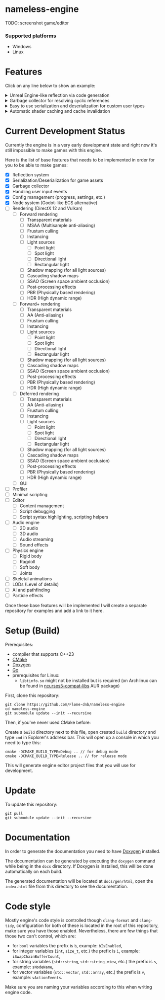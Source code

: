 # nameless-engine

TODO: screenshot game/editor

### Supported platforms

* Windows
* Linux

# Features

Click on any line below to show an example:

<details>
<summary>Unreal Engine-like reflection via code generation</summary>
  
```C++
// MyClass.h

// other includes

#include "MyClass.generated.h" // should be included last

class RCLASS(Guid("550ea9f9-dd8a-4089-a717-0fe4e351a681")) MyClass : public Serializable {
public:
    MyClass() = default;
    virtual ~MyClass() override = default;

    RFUNCTION()
    void Foo();

private:
    RPROPERTY(Serialize)
    int iAnswer = 42;

    RPROPERTY()
    bool bValue = false;

    MyClass_GENERATED
};

File_MyClass_GENERATED
```
</details>

<details>
<summary>Garbage collector for resolving cyclic references</summary>
  
```C++
class Foo;
class Bar;

class Foo {
public:
    gc<Bar> pBar; // garbage collected smart pointer similar to `std::shared_ptr`
};

class Bar {
public:
    gc<Foo> pFoo;
};

{
    auto pFoo = gc_new<Foo>();
    auto pBar = gc_new<Bar>();

    pFoo->pBar = pBar;
    pBar->pFoo = pFoo;
}

// `Foo` and `Bar` still exist and were not freed, waiting for GC...
gc_collector()->collect(); // this will be run regularly somewhere in the engine code so you don't have to care about it
// `Foo` and `Bar` were freed.
```
</details>

<details>
<summary>Easy to use serialization and deserialization for custom user types</summary>
  
```C++
// PlayerSaveData.h
// ---------------------------------------------------------------------------------
// Example below shows a sample code for saving/loading player's data (such as name, level, inventory).
// Class fields will be serialized to file and deserialized from file.
// ---------------------------------------------------------------------------------

#pragma once

#include <string>
#include <vector>
#include <unordered_map>
#include "io/Serializable.h"

#include "PlayerSaveData.generated.h"

using namespace ne;

/// Holds information about player's inventory.
class RCLASS(Guid("a34a8047-d7b4-4c70-bb9a-429875a8cd26")) InventorySaveData : public Serializable {
public:
    InventorySaveData() = default;
    virtual ~InventorySaveData() override = default;

    /// Adds a specific item instance to the inventory.
    void addOneItem(unsigned long long iItemId) {
        const auto it = items.find(iItemId);

        if (it == items.end()) {
            items[iItemId] = 1;
            return;
        }

        it->second += 1;
    }

    /// Removes a specific item instance from the inventory.
    void removeOneItem(unsigned long long iItemId) {
        const auto it = items.find(iItemId);
        if (it == items.end())
            return;

        if (it->second <= 1) {
            items.erase(it);
            return;
        }

        it->second -= 1;
    }

    /// Returns amount of specific items in the inventory.
    unsigned long long getItemAmount(unsigned long long iItemId) {
        const auto it = items.find(iItemId);
        if (it == items.end())
            return 0;

        return it->second;
    }

private:
    /// Contains pairs of "item ID" - "item amount" (in the inventory).
    /// We could instead use `std::string` as the key for storing GUIDs, this is just an example.
    RPROPERTY(Serialize)
    std::unordered_map<unsigned long long, unsigned long long> items;

    InventorySaveData_GENERATED
};

/// Holds information about player's data.
class RCLASS(Guid("36063853-79b1-41e6-afa6-6923c8b24815")) PlayerSaveData : public ne::Serializable {
public:
    PlayerSaveData() = default;
    virtual ~PlayerSaveData() override = default;

    RPROPERTY(Serialize)
    std::string sCharacterName;

    RPROPERTY(Serialize)
    unsigned long long iCharacterLevel = 0;

    RPROPERTY(Serialize)
    unsigned long long iExperiencePoints = 0;

    RPROPERTY(Serialize)
    InventorySaveData inventory;

    /// Stores IDs of player abilities.
    /// Can also store here `std::string` instead.
    RPROPERTY(Serialize)
    std::vector<unsigned long long> vAbilities;

    PlayerSaveData_GENERATED
};

File_PlayerSaveData_GENERATED

// --------------------------------------------

{
    // Somewhere in the game code.
    std::shared_ptr<PlayerSaveData> pPlayerSaveData;

    // ... if the user creates a new player profile ...
    pPlayerSaveData = std::make_shared<PlayerSaveData>();

    // Fill save data with some information.
    pPlayerSaveData->sCharacterName = "Player 1";
    pPlayerSaveData->iCharacterLevel = 42;
    pPlayerSaveData->iExperiencePoints = 200;
    pPlayerSaveData->vAbilities = {241, 3122, 22};
    pPlayerSaveData->inventory.addOneItem(42);
    pPlayerSaveData->inventory.addOneItem(42); // now have two items with ID "42"
    pPlayerSaveData->inventory.addOneItem(102);

    // Prepare a new profile file name so that it would not conflict with existing profiles.
    std::random_device rd;
    std::mt19937 gen(rd());
    std::uniform_int_distribution<unsigned short int> uid(0, USHRT_MAX);
    std::string sNewProfileFilename;
    const auto vExistingProfiles = ConfigManager::getAllFiles(ConfigCategory::PROGRESS);
    bool bContinue = false;
    do {
        bContinue = false;
        sNewProfileFilename = std::to_string(uid(gen));
        for (const auto& sProfile : vExistingProfiles) {
            if (sProfile == sNewProfileFilename) {
                // This profile name is already used, generate another one.
                bContinue = true;
                break;
            }
        }
    } while (bContinue);

    // Serialize.
    const auto pathToFile =
        ConfigManager::getCategoryDirectory(ConfigCategory::PROGRESS) / sNewProfileFilename;
    const auto optionalError = pPlayerSaveData->serialize(pathToFile, true); // `true` to enable additional backup file
    if (optionalError.has_value()) {
        // process error
    }
}

// ... when the game is started next time ...

{
    // Get all save files.
    const auto vProfiles = ConfigManager::getAllFiles(ConfigCategory::PROGRESS);

    // ... say the user picks the first profile ...
    const auto sProfileName = vProfiles[0];

    // Deserialize.
    const auto pathToFile = ConfigManager::getCategoryDirectory(ConfigCategory::PROGRESS) / sProfileName;
    const auto result = Serializable::deserialize<std::shared_ptr, PlayerSaveData>(pathToFile);
    if (std::holds_alternative<Error>(result)) {
        // process error
    }

    const auto pPlayerSaveData = std::get<std::shared_ptr<PlayerSaveData>>(result);

    // Everything is loaded:
    assert(pPlayerSaveData->sCharacterName == "Player 1");
    assert(pPlayerSaveData->iCharacterLevel == 42);
    assert(pPlayerSaveData->iExperiencePoints == 200);
    assert(pPlayerSaveData->vAbilities == std::vector<unsigned long long>{241, 3122, 22});
    assert(pPlayerSaveData->inventory.getItemAmount(42) == 2);
    assert(pPlayerSaveData->inventory.getItemAmount(102) == 1);
}
```
</details>

<details>
<summary>Automatic shader caching and cache invalidation</summary>
  
```C++
const auto vertexShader = ShaderDescription(
    "engine.default.vs",               // shader name
    "res/engine/shaders/default.hlsl", // path to shader file
    ShaderType::VERTEX_SHADER,         // shader type
    "vsDefault",                       // shader entry function name
    {});                               // defined shader macros

const auto pixelShader = ShaderDescription(
    "engine.default.ps",               // shader name
    "res/engine/shaders/default.hlsl", // path to shader file
    ShaderType::PIXEL_SHADER,          // shader type
    "psDefault",                       // shader entry function name
    {});                               // defined shader macros

std::vector vShaders = {vertexShader, pixelShader};

auto onProgress = [](size_t iCompiledShaderCount, size_t iTotalShadersToCompile) {
    // show progress here
};
auto onError = [](ShaderDescription shaderDescription, std::variant<std::string, Error> error) {
    if (std::holds_alternative<std::string>(error)){
        // shader compilation error
    }else{
        // internal error
    }
}
auto onCompleted = []() {
    // do final logic here
};

// shader compilation is done using multiple threads via a thread pool
getWindow()->getRenderer()->getShaderManager()->compileShaders(
    vShaders,
    onProgress,
    onError,
    onCompleted
);

// you can now reference these shaders by their name

// ... on the next program start ...
// once requested to compile these shaders again (re-run the same code from above)
// they will be retrieved from the cache
// if shader's .hlsl/.glsl code or any of shader's included files were not changed
// otherwise it will be recompiled
```
</details>

# Current Development Status

Currently the engine is in a very early development state and right now it's still impossible to make games with this engine.

Here is the list of base features that needs to be implemented in order for you to be able to make games:

- [X] Reflection system
- [X] Serialization/Deserialization for game assets
- [X] Garbage collector
- [X] Handling user input events
- [X] Config management (progress, settings, etc.)
- [X] Node system (Godot-like ECS alternative)
- [ ] Rendering (DirectX 12 and Vulkan)
    - [ ] Forward rendering
        - [ ] Transparent materials
        - [ ] MSAA (Multisample anti-aliasing)
        - [ ] Frustum culling
        - [ ] Instancing
        - [ ] Light sources
            - [ ] Point light
            - [ ] Spot light
            - [ ] Directional light
            - [ ] Rectangular light
        - [ ] Shadow mapping (for all light sources)
        - [ ] Cascading shadow maps
        - [ ] SSAO (Screen space ambient occlusion)
        - [ ] Post-processing effects
        - [ ] PBR (Physically based rendering)
        - [ ] HDR (High dynamic range)
    - [ ] Forward+ rendering
        - [ ] Transparent materials
        - [ ] AA (Anti-aliasing)
        - [ ] Frustum culling
        - [ ] Instancing
        - [ ] Light sources
            - [ ] Point light
            - [ ] Spot light
            - [ ] Directional light
            - [ ] Rectangular light
        - [ ] Shadow mapping (for all light sources)
        - [ ] Cascading shadow maps
        - [ ] SSAO (Screen space ambient occlusion)
        - [ ] Post-processing effects
        - [ ] PBR (Physically based rendering)
        - [ ] HDR (High dynamic range)
    - [ ] Deferred rendering
        - [ ] Transparent materials
        - [ ] AA (Anti-aliasing)
        - [ ] Frustum culling
        - [ ] Instancing
        - [ ] Light sources
            - [ ] Point light
            - [ ] Spot light
            - [ ] Directional light
            - [ ] Rectangular light
        - [ ] Shadow mapping (for all light sources)
        - [ ] Cascading shadow maps
        - [ ] SSAO (Screen space ambient occlusion)
        - [ ] Post-processing effects
        - [ ] PBR (Physically based rendering)
        - [ ] HDR (High dynamic range)
    - [ ] GUI
- [ ] Profiler
- [ ] Minimal scripting
- [ ] Editor
    - [ ] Content management
    - [ ] Script debugging
    - [ ] Script syntax highlighting, scripting helpers
- [ ] Audio engine
    - [ ] 2D audio
    - [ ] 3D audio
    - [ ] Audio streaming
    - [ ] Sound effects
- [ ] Physics engine
    - [ ] Rigid body
    - [ ] Ragdoll
    - [ ] Soft body
    - [ ] Joints
- [ ] Skeletal animations
- [ ] LODs (Level of details)
- [ ] AI and pathfinding
- [ ] Particle effects

Once these base features will be implemented I will create a separate repository for examples and add a link to it here.

# Setup (Build)

Prerequisites:

- compiler that supports C++23
- [CMake](https://cmake.org/download/)
- [Doxygen](https://doxygen.nl/download.html)
- [Go](https://go.dev/dl/)
- prerequisites for Linux:
    - `libtinfo.so` might not be installed but is required (on Archlinux can be found in [ncurses5-compat-libs](https://aur.archlinux.org/packages/ncurses5-compat-libs) AUR package)

First, clone this repository:

```
git clone https://github.com/Flone-dnb/nameless-engine
cd nameless-engine
git submodule update --init --recursive
```

Then, if you've never used CMake before:

Create a `build` directory next to this file, open created `build` directory and type `cmd` in Explorer's address bar. This will open up a console in which you need to type this:

```
cmake -DCMAKE_BUILD_TYPE=Debug .. // for debug mode
cmake -DCMAKE_BUILD_TYPE=Release .. // for release mode
```

This will generate engine editor project files that you will use for development.

# Update

To update this repository:

```
git pull
git submodule update --init --recursive
```

# Documentation

In order to generate the documentation you need to have [Doxygen](https://www.doxygen.nl/index.html) installed.

The documentation can be generated by executing the `doxygen` command while being in the `docs` directory. If Doxygen is installed, this will be done automatically on each build.

The generated documentation will be located at `docs/gen/html`, open the `index.html` file from this directory to see the documentation.

# Code style

Mostly engine's code style is controlled though `clang-format` and `clang-tidy`, configuration for both of these is located in the root of this repository, make sure you have those enabled. Nevertheless, there are few things that those two can't control, which are:

- for `bool` variables the prefix is `b`, example: `bIsEnabled`,
- for integer variables (`int`, `size_t`, etc.) the prefix is `i`, example: `iSwapChainBufferCount`,
- for string variables (`std::string`, `std::string_view`, etc.) the prefix is `s`, example: `sNodeName`,
- for vector variables (`std::vector`, `std::array`, etc.) the prefix is `v`, example: `vActionEvents`.

Make sure you are naming your variables according to this when writing engine code.